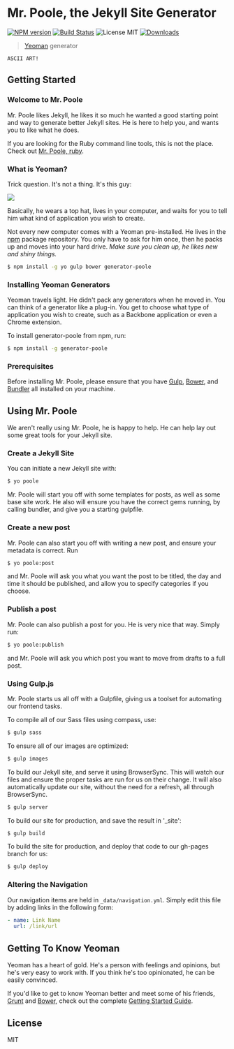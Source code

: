 # Mr. Poole, the Jekyll Site Generator

[![NPM version][npm-image]][npm-url] [![Build Status][travis-image]][travis-url] ![License MIT][license-image]  [![Downloads][downloads-image]][npm-url]

> [Yeoman](http://yeoman.io) generator

```
ASCII ART!
```



## Getting Started

### Welcome to Mr. Poole

Mr. Poole likes Jekyll, he likes it so much he wanted a good starting point and way to generate better Jekyll sites. He is here to help you, and wants you to like what he does.


If you are looking for the Ruby command line tools, this is not the place. Check out [Mr. Poole, ruby](https://github.com/mmcclimon/mr_poole).


### What is Yeoman?

Trick question. It's not a thing. It's this guy:

![](http://i.imgur.com/JHaAlBJ.png)

Basically, he wears a top hat, lives in your computer, and waits for you to tell him what kind of application you wish to create.

Not every new computer comes with a Yeoman pre-installed. He lives in the [npm](https://npmjs.org) package repository. You only have to ask for him once, then he packs up and moves into your hard drive. *Make sure you clean up, he likes new and shiny things.*

```bash
$ npm install -g yo gulp bower generator-poole
```

### Installing Yeoman Generators

Yeoman travels light. He didn't pack any generators when he moved in. You can think of a generator like a plug-in. You get to choose what type of application you wish to create, such as a Backbone application or even a Chrome extension.

To install generator-poole from npm, run:

```bash
$ npm install -g generator-poole
```

### Prerequisites

Before installing Mr. Poole, please ensure that you have [Gulp](http://gulpjs.com), [Bower](http://bower.io/), and [Bundler](http://bundler.io/) all installed on your machine.

## Using Mr. Poole

We aren't really using Mr. Poole, he is happy to help. He can help lay out some great tools for your Jekyll site.

### Create a Jekyll Site

You can initiate a new Jekyll site with:

```bash
$ yo poole
```

Mr. Poole will start you off with some templates for posts, as well as some base site work. He also will ensure you have the correct gems running, by calling bundler, and give you a starting gulpfile.

### Create a new post

Mr. Poole can also start you off with writing a new post, and ensure your metadata is correct. Run

```bash
$ yo poole:post
```

and Mr. Poole will ask you what you want the post to be titled, the day and time it should be published, and allow you to specify categories if you choose.


### Publish a post

Mr. Poole can also publish a post for you. He is very nice that way. Simply run:

```bash
$ yo poole:publish
```

and Mr. Poole will ask you which post you want to move from drafts to a full post.

### Using Gulp.js

Mr. Poole starts us all off with a Gulpfile, giving us a toolset for automating our frontend tasks.

To compile all of our Sass files using compass, use:

```bash
$ gulp sass
```

To ensure all of our images are optimized:

```bash
$ gulp images
```

To build our Jekyll site, and serve it using BrowserSync. This will watch our files and ensure the proper tasks are run for us on their change. It will also automatically update our site, without the need for a refresh, all through BrowserSync.

```bash
$ gulp server
```

To build our site for production, and save the result in '_site':

```bash
$ gulp build
```

To build the site for production, and deploy that code to our gh-pages branch for us:

```bash
$ gulp deploy
```

### Altering the Navigation

Our navigation items are held in ```_data/navigation.yml```. Simply edit this file by adding links in the following form:

```yml
- name: Link Name
  url: /link/url
```


## Getting To Know Yeoman

Yeoman has a heart of gold. He's a person with feelings and opinions, but he's very easy to work with. If you think he's too opinionated, he can be easily convinced.

If you'd like to get to know Yeoman better and meet some of his friends, [Grunt](http://gruntjs.com) and [Bower](http://bower.io), check out the complete [Getting Started Guide](https://github.com/yeoman/yeoman/wiki/Getting-Started).


## License

MIT


[travis-url]: https://travis-ci.org/iamcarrico/generator-poole
[travis-image]: http://img.shields.io/travis/iamcarrico/generator-poole.svg

[downloads-image]: http://img.shields.io/npm/dm/generator-poole.svg
[npm-url]: https://npmjs.org/package/generator-poole
[npm-image]: http://img.shields.io/npm/v/generator-poole.svg

[license-image]: http://img.shields.io/badge/license-MIT-blue.svg
